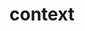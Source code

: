 <!-- generated by markdown-notes-tree -->

# context

<!-- optional markdown-notes-tree directory description starts here -->

<!-- optional markdown-notes-tree directory description ends here -->


